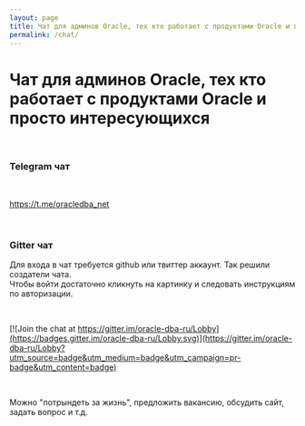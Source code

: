 ```yaml
---
layout: page
title: Чат для админов Oracle, тех кто работает с продуктами Oracle и просто интересующихся
permalink: /chat/
---
```



# Чат для админов Oracle, тех кто работает с продуктами Oracle и просто интересующихся


<br/>

### Telegram чат

<br/>

https://t.me/oracledba_net


<br/>

### Gitter чат

Для входа в чат требуется github или твиттер аккаунт. Так решили создатели чата.  
Чтобы войти достаточно кликнуть на картинку и следовать инструкциям по авторизации.


<br/>

[![Join the chat at https://gitter.im/oracle-dba-ru/Lobby](https://badges.gitter.im/oracle-dba-ru/Lobby.svg)](https://gitter.im/oracle-dba-ru/Lobby?utm_source=badge&utm_medium=badge&utm_campaign=pr-badge&utm_content=badge)

<br/>

Можно "потрындеть за жизнь", предложить вакансию, обсудить сайт, задать вопрос и т.д.
